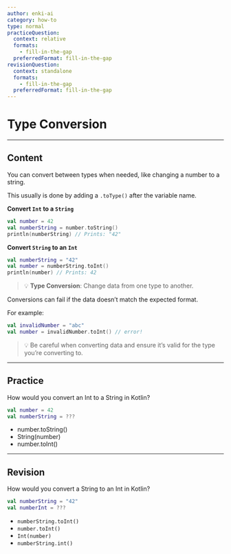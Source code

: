 ```yaml
---
author: enki-ai
category: how-to
type: normal
practiceQuestion:
  context: relative
  formats:
    - fill-in-the-gap
  preferredFormat: fill-in-the-gap
revisionQuestion:
  context: standalone
  formats:
    - fill-in-the-gap
  preferredFormat: fill-in-the-gap
---
```


# Type Conversion

---
## Content

You can convert between types when needed, like changing a number to a string.

This usually is done by adding a `.toType()` after the variable name.

**Convert `Int` to a `String`**

```kotlin
val number = 42
val numberString = number.toString()
println(numberString) // Prints: "42"
```

**Convert `String` to an `Int`**

```kotlin
val numberString = "42"
val number = numberString.toInt()
println(number) // Prints: 42
```

> 💡 **Type Conversion**: Change data from one type to another.

Conversions can fail if the data doesn’t match the expected format.

For example:

```kotlin
val invalidNumber = "abc"
val number = invalidNumber.toInt() // error!
```

> 💡 Be careful when converting data and ensure it’s valid for the type you’re converting to.


---
## Practice

How would you convert an Int to a String in Kotlin?

```kotlin
val number = 42
val numberString = ???
```

- number.toString()
- String(number)
- number.toInt()


---
## Revision

How would you convert a String to an Int in Kotlin?

```kotlin
val numberString = "42"
val numberInt = ???
```

- `numberString.toInt()`
- `number.toInt()`
- `Int(number)`
- `numberString.int()`


